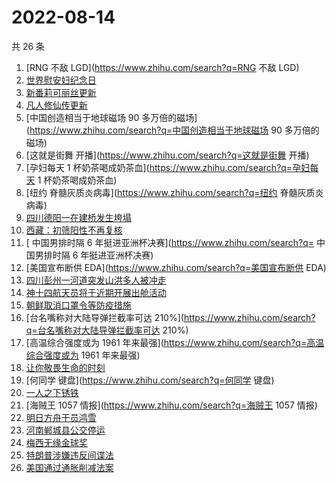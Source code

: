 # 2022-08-14

共 26 条

<!-- BEGIN -->
<!-- 最后更新时间 Sun Aug 14 2022 23:05:31 GMT+0800 (China Standard Time) -->

1. [RNG 不敌 LGD](https://www.zhihu.com/search?q=RNG 不敌 LGD)
1. [世界慰安妇纪念日](https://www.zhihu.com/search?q=世界慰安妇纪念日)
1. [新番莉可丽丝更新](https://www.zhihu.com/search?q=新番莉可丽丝更新)
1. [凡人修仙传更新](https://www.zhihu.com/search?q=凡人修仙传更新)
1. [中国创造相当于地球磁场 90
   多万倍的磁场](https://www.zhihu.com/search?q=中国创造相当于地球磁场 90
   多万倍的磁场)
1. [这就是街舞 开播](https://www.zhihu.com/search?q=这就是街舞 开播)
1. [孕妇每天 1 杯奶茶喝成奶茶血](https://www.zhihu.com/search?q=孕妇每天 1
   杯奶茶喝成奶茶血)
1. [纽约 脊髓灰质炎病毒](https://www.zhihu.com/search?q=纽约 脊髓灰质炎病毒)
1. [四川德阳一在建桥发生垮塌](https://www.zhihu.com/search?q=四川德阳一在建桥发生垮塌)
1. [西藏：初筛阳性不再复核](https://www.zhihu.com/search?q=西藏：初筛阳性不再复核)
1. [	中国男排时隔 6
   年挺进亚洲杯决赛](https://www.zhihu.com/search?q=	中国男排时隔 6
   年挺进亚洲杯决赛)
1. [美国宣布断供 EDA](https://www.zhihu.com/search?q=美国宣布断供 EDA)
1. [四川彭州一河道突发山洪多人被冲走](https://www.zhihu.com/search?q=四川彭州一河道突发山洪多人被冲走)
1. [神十四航天员将于近期开展出舱活动](https://www.zhihu.com/search?q=神十四航天员将于近期开展出舱活动)
1. [朝鲜取消口罩令等防疫措施](https://www.zhihu.com/search?q=朝鲜取消口罩令等防疫措施)
1. [台名嘴称对大陆导弹拦截率可达
   210%](https://www.zhihu.com/search?q=台名嘴称对大陆导弹拦截率可达 210%)
1. [高温综合强度或为 1961
   年来最强](https://www.zhihu.com/search?q=高温综合强度或为 1961 年来最强)
1. [让你敬畏生命的时刻](https://www.zhihu.com/search?q=让你敬畏生命的时刻)
1. [何同学 键盘](https://www.zhihu.com/search?q=何同学 键盘)
1. [一人之下锈铁](https://www.zhihu.com/search?q=一人之下锈铁)
1. [海贼王 1057 情报](https://www.zhihu.com/search?q=海贼王 1057 情报)
1. [明日方舟干员鸿雪](https://www.zhihu.com/search?q=明日方舟干员鸿雪)
1. [河南郸城县公交停运](https://www.zhihu.com/search?q=河南郸城县公交停运)
1. [梅西无缘金球奖](https://www.zhihu.com/search?q=梅西无缘金球奖)
1. [特朗普涉嫌违反间谍法](https://www.zhihu.com/search?q=特朗普涉嫌违反间谍法)
1. [美国通过通胀削减法案](https://www.zhihu.com/search?q=美国通过通胀削减法案)

<!-- END -->
